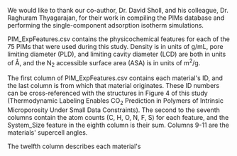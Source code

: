 We would like to thank our co-author, Dr. David Sholl, and his colleague, Dr. Raghuram Thyagarajan, for their work in compiling the PIMs database and performing the single-component adsorption isotherm simulations. 

PIM_ExpFeatures.csv contains the physicochemical features for each of the 75 PIMs that were used during this study. Density is in units of g/mL, pore limiting diameter (PLD), and limiting cavity diameter (LCD) are both in units of Å, and the N<sub>2</sub> accessible surface area (ASA) is in units of m<sup>2</sup>/g.

The first column of PIM_ExpFeatures.csv contains each material's ID, and the last column is from which that material originates. These ID numbers can be cross-referenced with the structures in Figure 4 of this study (Thermodynamic Labeling Enables CO<sub>2</sub> Prediction in Polymers of Intrinsic Microporosity Under Small Data Constraints). The second to the seventh columns contain the atom counts (C, H, O, N, F, S) for each feature, and the System_Size feature in the eighth column is their sum. Columns 9-11 are the materials' supercell angles. 

The twelfth column describes each material's 


